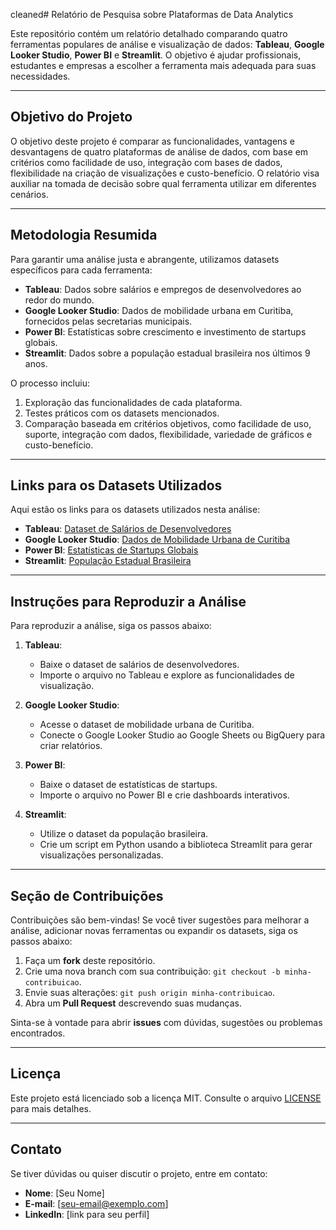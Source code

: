 cleaned# Relatório de Pesquisa sobre Plataformas de Data Analytics

Este repositório contém um relatório detalhado comparando quatro ferramentas populares de análise e visualização de dados: **Tableau**, **Google Looker Studio**, **Power BI** e **Streamlit**. O objetivo é ajudar profissionais, estudantes e empresas a escolher a ferramenta mais adequada para suas necessidades.

---

## Objetivo do Projeto

O objetivo deste projeto é comparar as funcionalidades, vantagens e desvantagens de quatro plataformas de análise de dados, com base em critérios como facilidade de uso, integração com bases de dados, flexibilidade na criação de visualizações e custo-benefício. O relatório visa auxiliar na tomada de decisão sobre qual ferramenta utilizar em diferentes cenários.

---

## Metodologia Resumida

Para garantir uma análise justa e abrangente, utilizamos datasets específicos para cada ferramenta:
- **Tableau**: Dados sobre salários e empregos de desenvolvedores ao redor do mundo.
- **Google Looker Studio**: Dados de mobilidade urbana em Curitiba, fornecidos pelas secretarias municipais.
- **Power BI**: Estatísticas sobre crescimento e investimento de startups globais.
- **Streamlit**: Dados sobre a população estadual brasileira nos últimos 9 anos.

O processo incluiu:
1. Exploração das funcionalidades de cada plataforma.
2. Testes práticos com os datasets mencionados.
3. Comparação baseada em critérios objetivos, como facilidade de uso, suporte, integração com dados, flexibilidade, variedade de gráficos e custo-benefício.

---

## Links para os Datasets Utilizados

Aqui estão os links para os datasets utilizados nesta análise:
- **Tableau**: [Dataset de Salários de Desenvolvedores](https://www.kaggle.com/datasets/salários-desenvolvedores)
- **Google Looker Studio**: [Dados de Mobilidade Urbana de Curitiba](https://dados.curitiba.pr.gov.br/mobilidade)
- **Power BI**: [Estatísticas de Startups Globais](https://www.kaggle.com/datasets/startups-globais)
- **Streamlit**: [População Estadual Brasileira](https://github.com/DamiaoArth/DataScience/blob/main/Estudos%20Te%C3%B3ricos/Pesquisa%20sobre%20Plataformas%20de%20Data%20Analytics/data/br-population-2015-2024.csv)

---

## Instruções para Reproduzir a Análise

Para reproduzir a análise, siga os passos abaixo:

1. **Tableau**:
   - Baixe o dataset de salários de desenvolvedores.
   - Importe o arquivo no Tableau e explore as funcionalidades de visualização.

2. **Google Looker Studio**:
   - Acesse o dataset de mobilidade urbana de Curitiba.
   - Conecte o Google Looker Studio ao Google Sheets ou BigQuery para criar relatórios.

3. **Power BI**:
   - Baixe o dataset de estatísticas de startups.
   - Importe o arquivo no Power BI e crie dashboards interativos.

4. **Streamlit**:
   - Utilize o dataset da população brasileira.
   - Crie um script em Python usando a biblioteca Streamlit para gerar visualizações personalizadas.

---

## Seção de Contribuições

Contribuições são bem-vindas! Se você tiver sugestões para melhorar a análise, adicionar novas ferramentas ou expandir os datasets, siga os passos abaixo:

1. Faça um **fork** deste repositório.
2. Crie uma nova branch com sua contribuição: `git checkout -b minha-contribuicao`.
3. Envie suas alterações: `git push origin minha-contribuicao`.
4. Abra um **Pull Request** descrevendo suas mudanças.

Sinta-se à vontade para abrir **issues** com dúvidas, sugestões ou problemas encontrados.

---

## Licença

Este projeto está licenciado sob a licença MIT. Consulte o arquivo [LICENSE](LICENSE) para mais detalhes.

---

## Contato

Se tiver dúvidas ou quiser discutir o projeto, entre em contato:
- **Nome**: [Seu Nome]
- **E-mail**: [seu-email@exemplo.com]
- **LinkedIn**: [link para seu perfil]

